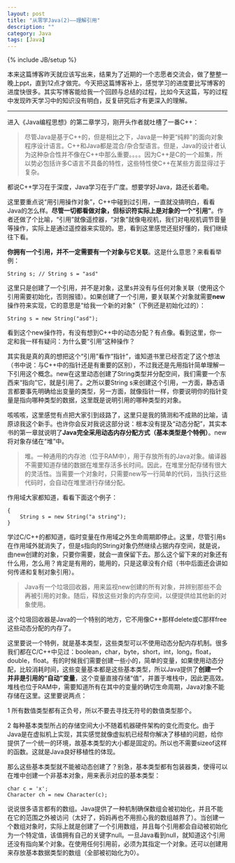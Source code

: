 ```yaml
---
layout: post
title: "从零学Java(2)——理解引用"
description: ""
category: Java
tags: [Java]
---
```

{% include JB/setup %}

本来这篇博客昨天就应该写出来，结果为了近期的一个志愿者交流会，做了整整一晚上ppt，直到12点才做完。今天把这篇博客补上，感觉学习的进度要比写博客的进度快很多。其实写博客能给我一个回顾与总结的过程，比如今天这篇，写的过程中发现昨天学习中的知识没有明白，反复研究后才有更深入的理解。

* * *

进入《Java编程思想》的第二章学习，刚开头作者就吐槽了一番C++：

> 尽管Java是基于C++的，但是相比之下，Java是一种更“纯粹”的面向对象程序设计语言。C++和Java都是混合/杂合型语言。但是，Java的设计者认为这种杂合性并不像在C++中那么重要。。。。因为C++是C的一个超集，所以势必包括许多C语言不具备的特性，这些特性使C++在某些方面显得过于复杂。

都说C++学习在于深度，Java学习在于广度。想要学好Java，路还长着嘞。

这里要重点说“用引用操作对象”，C++中碰到过引用，一直就没搞明白，看看Java的怎么样。**尽管一切都看做对象，但标识符实际上是对象的一个“引用”**。作者还做了个比喻，“引用”就像遥控器，“对象”就像电视机，我们对电视机调节音量等操作，实际上是通过遥控器来实现的。恩，看到这里感觉还挺好懂的，我们继续往下看。

**你拥有一个引用，并不一定需要有一个对象与它关联**。这是什么意思？来看看举例：

    String s; // String s = "asd"

这里只是创建了一个引用，并不是对象，这里s并没有与任何对象关联（使用这个引用需要初始化，否则报错）。如果创建了一个引用，要关联某个对象就需要**new**操作符来实现，它的意思是“给我一个新的对象”（下例还是初始化过的）：

    String s = new String("asd");

看到这个new操作符，有没有想到C++中的动态分配？有点像。看到这里，你一定和我一样有疑问：为什么要“引用”这种操作？

其实我是真的真的想把这个“引用”看作“指针”，谁知道书里已经否定了这个想法（书中说：与C++中的指针还是有重要的区别），不过我还是先用指针简单理解一下引用这个概念。new在这里动态创建了String类型并分配空间，我们需要一个东西来“指向”它，就是引用了。之所以要String s来创建这个引用，一方面，静态语言都要事先明确给出变量的类型，另一方面，就像指针一样，你要说明你的指针变量是指向哪种类型的数据，这里既是说明引用的哪种类型的对象。

咳咳咳，这里感觉有点把大家引到歧路了，这里只是我的猜测和不成熟的比喻，请原谅我这个新手。也许你会反对我说这部分说：根本没有提及“动态分配”，其实本书的第一章就说明了**Java完全采用动态内存分配方式（基本类型是个特例）**。new将对象存储在“堆”中。

> 堆。一种通用的内存池（位于RAM中），用于存放所有的Java对象。编译器不需要知道存储的数据在堆里存活多长时间。因此，在堆里分配存储有很大的灵活性。当需要一个对象时，只需要new写一行简单的代码，当执行这些代码时，会自动在堆里进行存储分配。

作用域大家都知道，看看下面这个例子：

    {
    	String s = new String("a string");
    }

学过C/C++的都知道，临时变量在作用域之外生命周期即停止。这里，尽管引用s在作用域外就消失了，但是s指向的String对象仍然继续占据内存空间，就是说，由new创建的对象，只要你需要，就会一直保留下去。那么这个留下来的对象还有什么用，怎么用？肯定是有用的，能用的，只是这章没有介绍（书中后面还会讲如何传递和复制对象引用）。

> Java有一个垃圾回收器，用来监视new创建的所有对象，并辨别那些不会再被引用的对象。随后，释放这些对象的内存空间，以便提供给其他新的对象使用。

这个垃圾回收器是Java的一个特别的地方，它不用像C++那样delete或C那样free这些动态分配的内存了。

这里要说一个特例，就是基本类型，这些类型可以不使用动态分配内存机制。很多我们都在C/C++中见过：boolean，char，byte，short，int，long，float，double，float。有的时候我们需要创建一些小的，简单的变量，如果使用动态分配，比较消耗时间，这些变量基本都是这些基本类型，所以Java提供了**创建一个并非是引用的“自动”变量**，这个变量直接存储“值”，并置于堆栈中，因此更高效。堆栈也位于RAM中，需要知道所有在其中的变量的确切生命周期，Java对象不能存储在这里。这里要说两点：

1  所有数值类型都有正负号，所以不要去寻找无符号的数值类型那个。

2  每种基本类型所占的存储空间大小不随着机器硬件架构的变化而变化。由于Java是在虚拟机上实现，其实感觉就像虚拟机已经帮你解决了移植的问题，给你提供了一个统一的环境，故基本类型的大小都是固定的。所以也不需要sizeof这样的函数。这就是Java良好移植性的体现。

那么这些基本类型就不能被动态创建了？别急，基本类型都有包装器类，使得可以在堆中创建一个非基本对象，用来表示对应的基本类型：

    char c = 'x';
    Character ch = new Character(c);

说说很多语言都有的数组。Java提供了一种机制确保数组会被初始化，并且不能在它的范围之外被访问（太好了，妈妈再也不用担心我的数组越界了）。当创建一个数组对象时，实际上就是创建了一个引用数组，并且每个引用都会自动被初始化为一个特定值，该值拥有自己的关键字null。一旦Java看到null，就知道这个引用还没有指向某个对象。在使用任何引用前，必须为其指定一个对象。还可以创建用来存放基本数据类型的数组（全部被初始化为0）。